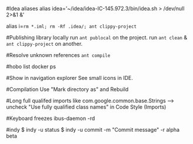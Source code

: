 #Idea aliases
alias idea='~/idea/idea-IC-145.972.3/bin/idea.sh > /dev/null 2>&1 &'

alias i=`rm *.iml; rm -Rf .idea/; ant clippy-project`

#Publishing library locally
run `ant publocal` on the project.
run `ant clean` & `ant clippy-project` on another.	

#Resolve unknown references
`ant compile`

#hobo list
docker ps

#Show in navigation explorer
See small icons in IDE.

#Compilation
Use "Mark directory as"
and Rebuild

#Long full qualifed imports like com.google.common.base.Strings
--> uncheck "Use fully qualified class names" in Code Style (Imports)

#Keyboard freezes
ibus-daemon -rd

#indy
$ indy -u status
$ indy -u commit -m "Commit message" -r alpha beta
